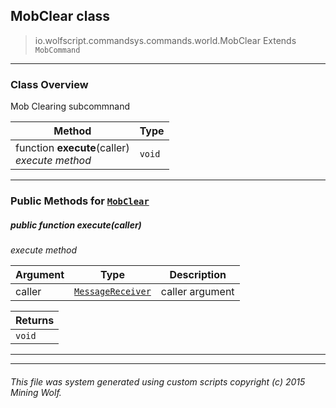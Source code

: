 ## MobClear __class__

>io.wolfscript.commandsys.commands.world.MobClear
>Extends `MobCommand`

---

### Class Overview

Mob Clearing subcommnand

Method | Type   
--- | :--- 
 function __execute__(caller) <br> _execute method_ | `void`



---


### Public Methods for [`MobClear`](MobClear.md)

##### <a id='execute'></a>public  function __execute__(caller)

_execute method_

Argument | Type | Description  
--- | --- | --- 
caller | [`MessageReceiver`](..\..\..\chat\MessageReceiver.md) | caller argument

Returns | 
--- | 
`void` |


---
---


###### This file was system generated using custom scripts copyright (c) 2015 Mining Wolf.
	


